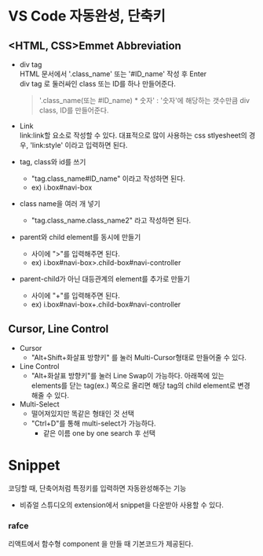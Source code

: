 # VS Code 자동완성, 단축키

## <HTML, CSS>Emmet Abbreviation
- div tag   
    HTML 문서에서 '.class_name' 또는 '#ID_name' 작성 후 Enter     
    div tag 로 둘러싸인 class 또는 ID를 하나 만들어준다.

    >'.class_name(또는 #ID_name) * 숫자' : '숫자'에 해당하는 갯수만큼 div class, ID를 만들어준다.

- Link   
    link:link할 요소로 작성할 수 있다.
    대표적으로 많이 사용하는 css stlyesheet의 경우, 'link:style' 이라고 입력하면 된다.

- tag, class와 id를 쓰기
    - "tag.class_name#ID_name" 이라고 작성하면 된다.
    - ex) i.box#navi-box
- class name을 여러 개 넣기
    - "tag.class_name.class_name2" 라고 작성하면 된다.

- parent와 child element를 동시에 만들기
    - 사이에 ">"를 입력해주면 된다.
    - ex) i.box#navi-box>.child-box#navi-controller

- parent-child가 아닌 대등관계의 element를 추가로 만들기
    - 사이에 "+"를 입력해주면 된다.
    - ex) i.box#navi-box+.child-box#navi-controller
## Cursor, Line Control
- Cursor
    - "Alt+Shift+화살표 방향키" 를 눌러 Multi-Cursor형태로 만들어줄 수 있다.
- Line Control
    - "Alt+화살표 방향키"를 눌러 Line Swap이 가능하다. 아래쪽에 있는 elements를 닫는 tag(ex.</div>) 쪽으로 올리면 해당 tag의 child element로 변경해줄 수 있다.
- Multi-Select
    - 떨어져있지만 똑같은 형태인 것 선택
    - "Ctrl+D"를 통해 multi-select가 가능하다.
        - 같은 이름 one by one search 후 선택
# Snippet
코딩할 때, 단축어처럼 특정키를 입력하면 자동완성해주는 기능
- 비쥬얼 스튜디오의 extension에서 snippet을 다운받아 사용할 수 있다.

### rafce
리액트에서 함수형 component 을 만들 때 기본코드가 제공된다.

